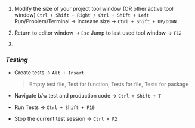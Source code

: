 

1. Modify the size of your project tool window (OR other active tool window)
	`Ctrl + Shift + Right / Ctrl + Shift + Left`
	Run/Problem/Terminal -> Increase size -> `Ctrl + Shift + UP/DOWN`

2. Return to editor window -> `Esc`
	Jump to last used tool window -> `F12`

3.  






### ***Testing***
- Create tests -> `Alt + Insert`
	> Empty test file, Test for function, Tests for file, Tests for package

- Navigate b/w test and production code -> `Ctrl + Shift + T`

- Run Tests -> `Ctrl + Shift + F10`
- Stop the current test session -> `Ctrl + F2`

